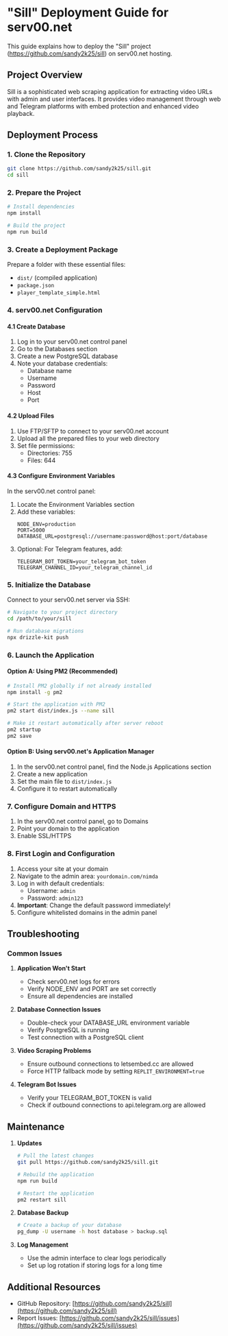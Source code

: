 # "Sill" Deployment Guide for serv00.net

This guide explains how to deploy the "Sill" project (https://github.com/sandy2k25/sill) on serv00.net hosting.

## Project Overview

Sill is a sophisticated web scraping application for extracting video URLs with admin and user interfaces. It provides video management through web and Telegram platforms with embed protection and enhanced video playback.

## Deployment Process

### 1. Clone the Repository

```bash
git clone https://github.com/sandy2k25/sill.git
cd sill
```

### 2. Prepare the Project

```bash
# Install dependencies
npm install

# Build the project
npm run build
```

### 3. Create a Deployment Package

Prepare a folder with these essential files:
- `dist/` (compiled application)
- `package.json`
- `player_template_simple.html`

### 4. serv00.net Configuration

#### 4.1 Create Database

1. Log in to your serv00.net control panel
2. Go to the Databases section
3. Create a new PostgreSQL database
4. Note your database credentials:
   - Database name
   - Username
   - Password
   - Host
   - Port

#### 4.2 Upload Files

1. Use FTP/SFTP to connect to your serv00.net account
2. Upload all the prepared files to your web directory
3. Set file permissions:
   - Directories: 755
   - Files: 644

#### 4.3 Configure Environment Variables

In the serv00.net control panel:

1. Locate the Environment Variables section
2. Add these variables:
   ```
   NODE_ENV=production
   PORT=5000
   DATABASE_URL=postgresql://username:password@host:port/database
   ```
3. Optional: For Telegram features, add:
   ```
   TELEGRAM_BOT_TOKEN=your_telegram_bot_token
   TELEGRAM_CHANNEL_ID=your_telegram_channel_id
   ```

### 5. Initialize the Database

Connect to your serv00.net server via SSH:

```bash
# Navigate to your project directory
cd /path/to/your/sill

# Run database migrations
npx drizzle-kit push
```

### 6. Launch the Application

#### Option A: Using PM2 (Recommended)

```bash
# Install PM2 globally if not already installed
npm install -g pm2

# Start the application with PM2
pm2 start dist/index.js --name sill

# Make it restart automatically after server reboot
pm2 startup
pm2 save
```

#### Option B: Using serv00.net's Application Manager

1. In the serv00.net control panel, find the Node.js Applications section
2. Create a new application
3. Set the main file to `dist/index.js`
4. Configure it to restart automatically

### 7. Configure Domain and HTTPS

1. In the serv00.net control panel, go to Domains
2. Point your domain to the application
3. Enable SSL/HTTPS

### 8. First Login and Configuration

1. Access your site at your domain
2. Navigate to the admin area: `yourdomain.com/nimda`
3. Log in with default credentials:
   - Username: `admin`
   - Password: `admin123`
4. **Important**: Change the default password immediately!
5. Configure whitelisted domains in the admin panel

## Troubleshooting

### Common Issues

1. **Application Won't Start**
   - Check serv00.net logs for errors
   - Verify NODE_ENV and PORT are set correctly
   - Ensure all dependencies are installed

2. **Database Connection Issues**
   - Double-check your DATABASE_URL environment variable
   - Verify PostgreSQL is running
   - Test connection with a PostgreSQL client

3. **Video Scraping Problems**
   - Ensure outbound connections to letsembed.cc are allowed
   - Force HTTP fallback mode by setting `REPLIT_ENVIRONMENT=true`

4. **Telegram Bot Issues**
   - Verify your TELEGRAM_BOT_TOKEN is valid
   - Check if outbound connections to api.telegram.org are allowed

## Maintenance

1. **Updates**
   ```bash
   # Pull the latest changes
   git pull https://github.com/sandy2k25/sill.git

   # Rebuild the application
   npm run build

   # Restart the application
   pm2 restart sill
   ```

2. **Database Backup**
   ```bash
   # Create a backup of your database
   pg_dump -U username -h host database > backup.sql
   ```

3. **Log Management**
   - Use the admin interface to clear logs periodically
   - Set up log rotation if storing logs for a long time

## Additional Resources

- GitHub Repository: [https://github.com/sandy2k25/sill](https://github.com/sandy2k25/sill)
- Report Issues: [https://github.com/sandy2k25/sill/issues](https://github.com/sandy2k25/sill/issues)